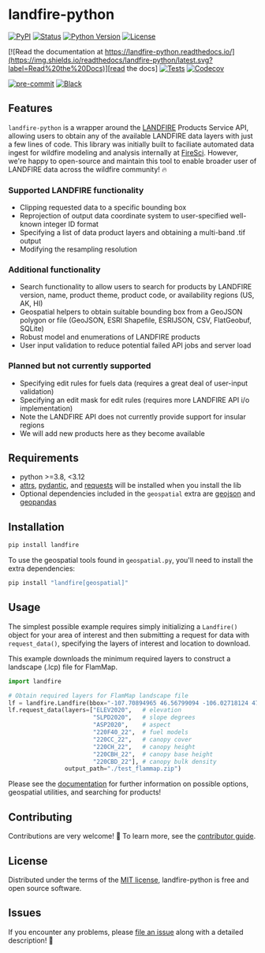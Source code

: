 # landfire-python

[![PyPI](https://img.shields.io/pypi/v/landfire.svg)][pypi_]
[![Status](https://img.shields.io/pypi/status/landfire.svg)][status]
[![Python Version](https://img.shields.io/pypi/pyversions/landfire)][python version]
[![License](https://img.shields.io/pypi/l/landfire)][license]

[![Read the documentation at https://landfire-python.readthedocs.io/](https://img.shields.io/readthedocs/landfire-python/latest.svg?label=Read%20the%20Docs)][read the docs]
[![Tests](https://github.com/FireSci/landfire-python/workflows/Tests/badge.svg)][tests]
[![Codecov](https://codecov.io/gh/FireSci/landfire-python/branch/main/graph/badge.svg)][codecov]

[![pre-commit](https://img.shields.io/badge/pre--commit-enabled-brightgreen?logo=pre-commit&logoColor=white)][pre-commit]
[![Black](https://img.shields.io/badge/code%20style-black-000000.svg)][black]

[pypi_]: https://pypi.org/project/landfire/
[status]: https://pypi.org/project/landfire/
[python version]: https://pypi.org/project/landfire
[read the docs]: https://landfire-python.readthedocs.io/
[tests]: https://github.com/FireSci/landfire-python/actions?workflow=Tests
[codecov]: https://app.codecov.io/gh/FireSci/landfire-python
[pre-commit]: https://github.com/pre-commit/pre-commit
[black]: https://github.com/psf/black

## Features

`landfire-python` is a wrapper around the [LANDFIRE][landfire] Products Service API, allowing users to obtain any of the available LANDFIRE data layers with just a few lines of code. This library was initially built to faciliate automated data ingest for wildfire modeling and analysis internally at [FireSci][firesci]. However, we're happy to open-source and maintain this tool to enable broader user of LANDFIRE data across the wildfire community! 🔥

[landfire]: https://landfire.gov/index.php
[firesci]: https://firesci.io/

### Supported LANDFIRE functionality

- Clipping requested data to a specific bounding box
- Reprojection of output data coordinate system to user-specified well-known integer ID format
- Specifying a list of data product layers and obtaining a multi-band .tif output
- Modifying the resampling resolution

### Additional functionality

- Search functionality to allow users to search for products by LANDFIRE version, name, product theme, product code, or availability regions (US, AK, HI)
- Geospatial helpers to obtain suitable bounding box from a GeoJSON polygon or file (GeoJSON, ESRI Shapefile, ESRIJSON, CSV, FlatGeobuf, SQLite)
- Robust model and enumerations of LANDFIRE products
- User input validation to reduce potential failed API jobs and server load

### Planned but not currently supported

- Specifying edit rules for fuels data (requires a great deal of user-input validation)
- Specifying an edit mask for edit rules (requires more LANDFIRE API i/o implementation)
- Note the LANDFIRE API does not currently provide support for insular regions
- We will add new products here as they become available

## Requirements

- python >=3.8, <3.12
- [attrs][attrs], [pydantic][pydantic], and [requests][requests] will be installed when you install the lib
- Optional dependencies included in the `geospatial` extra are [geojson][geojson] and [geopandas][geopandas]

[attrs]: https://www.attrs.org/en/stable/index.html
[pydantic]: https://docs.pydantic.dev/
[requests]: https://requests.readthedocs.io/en/latest/
[geojson]: https://python-geojson.readthedocs.io/en/latest/#
[geopandas]: https://geopandas.org/en/stable/

## Installation

```bash
pip install landfire
```

To use the geospatial tools found in `geospatial.py`, you'll need to install the extra dependencies:

```bash
pip install "landfire[geospatial]"
```

## Usage

The simplest possible example requires simply initializing a `Landfire()` object for your area of interest and then submitting a request for data with `request_data()`, specifying the layers of interest and location to download.

This example downloads the minimum required layers to construct a landscape (.lcp) file for FlamMap.

```python
import landfire

# Obtain required layers for FlamMap landscape file
lf = landfire.Landfire(bbox="-107.70894965 46.56799094 -106.02718124 47.34869094")
lf.request_data(layers=["ELEV2020",   # elevation
                        "SLPD2020",   # slope degrees
                        "ASP2020",    # aspect
                        "220F40_22",  # fuel models
                        "220CC_22",   # canopy cover
                        "220CH_22",   # canopy height
                        "220CBH_22",  # canopy base height
                        "220CBD_22"], # canopy bulk density
                output_path="./test_flammap.zip")
```

Please see the [documentation][documentation] for further information on possible options, geospatial utilities, and searching for products!

[documentation]: https://landfire-python.readthedocs.io/en/latest/usage.html

## Contributing

Contributions are very welcome! 🙏 To learn more, see the [contributor guide][contributor guide].

[contributor guide]: https://landfire-python.readthedocs.io/en/latest/contributing.html

## License

Distributed under the terms of the [MIT license][license], landfire-python is free and open source software.

[license]: https://landfire-python.readthedocs.io/en/latest/license.html

## Issues

If you encounter any problems, please [file an issue][file an issue] along with a detailed description! 🙌

[file an issue]: https://github.com/FireSci/landfire-python/issues

<!-- github-only -->
